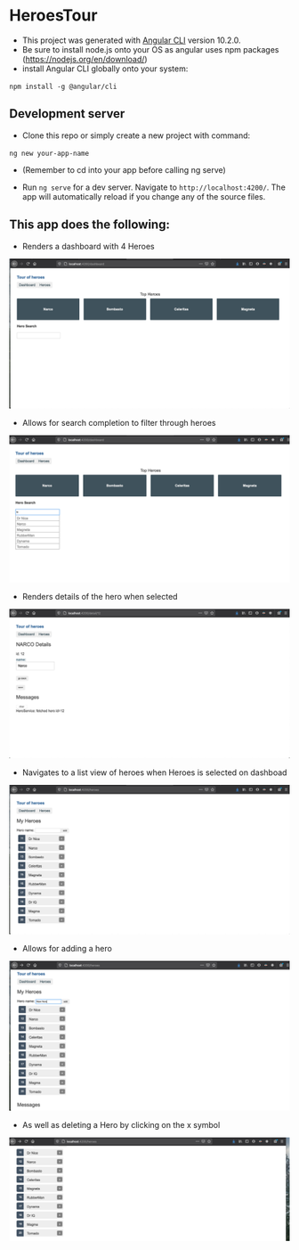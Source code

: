 # HeroesTour

- This project was generated with [Angular CLI](https://github.com/angular/angular-cli) version 10.2.0.
- Be sure to install node.js onto your OS as angular uses npm packages (https://nodejs.org/en/download/)
- install Angular CLI globally onto your system:

`npm install -g @angular/cli`

## Development server

- Clone this repo or simply create a new project with command:

`ng new your-app-name`

- (Remember to cd into your app before calling ng serve)

- Run `ng serve` for a dev server. Navigate to `http://localhost:4200/`. The app will automatically reload if you change any of the source files.

## This app does the following:

- Renders a dashboard with 4 Heroes

<img src='/public/stylesheets/images/dashboard.png'>

- Allows for search completion to filter through heroes

<img src='/public/stylesheets/images/searchCompletion.png'>

- Renders details of the hero when selected

<img src='/public/stylesheets/images/details.png'>

- Navigates to a list view of heroes when Heroes is selected on dashboad

<img src='/public/stylesheets/images/list.png'>

- Allows for adding a hero

<img src='/public/stylesheets/images/addHero.png'>

- As well as deleting a Hero by clicking on the x symbol

<img src='/public/stylesheets/images/deletedHero.png'>
